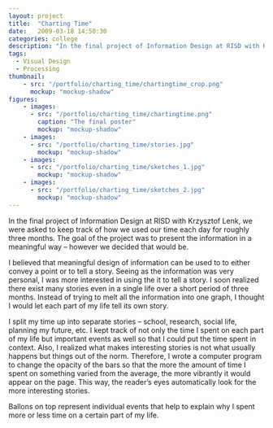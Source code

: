 ```yaml
---
layout: project
title:  "Charting Time"
date:   2009-03-18 14:50:30
categories: college
description: "In the final project of Information Design at RISD with Krzysztof Lenk, we were asked to keep track of how we used our time each day for roughly three months. The goal of the project was to present the information in a meaningful way – however we decided that would be."
tags:
  - Visual Design
  - Processing
thumbnail: 
    - src: "/portfolio/charting_time/chartingtime_crop.png"
      mockup: "mockup-shadow"
figures:
    - images:
      - src: "/portfolio/charting_time/chartingtime.png"
        caption: "The final poster"
        mockup: "mockup-shadow"
    - images:
      - src: "/portfolio/charting_time/stories.jpg"
        mockup: "mockup-shadow"
    - images:
      - src: "/portfolio/charting_time/sketches_1.jpg"
        mockup: "mockup-shadow"
    - images:
      - src: "/portfolio/charting_time/sketches_2.jpg"
        mockup: "mockup-shadow"
---
```


In the final project of Information Design at RISD with Krzysztof Lenk, we were asked to keep track of how we used our time each day for roughly three months. The goal of the project was to present the information in a meaningful way – however we decided that would be.

I believed that meaningful design of information can be used to to either convey a point or to tell a story. Seeing as the information was very personal, I was more interested in using the it to tell a story. I soon realized there exist many stories even in a single life over a short period of three months. Instead of trying to melt all the information into one graph, I thought I would let each part of my life tell its own story.

I split my time up into separate stories – school, research, social life, planning my future, etc. I kept track of not only the time I spent on each part of my life but important events as well so that I could put the time spent in context. Also, I realized what makes interesting stories is not what usually happens but things out of the norm. Therefore, I wrote a computer program to change the opacity of the bars so that the more the amount of time I spent on something varied from the average, the more vibrantly it would appear on the page. This way, the reader’s eyes automatically look for the more interesting stories.

Ballons on top represent individual events that help to explain why I spent more or less time on a certain part of my life.

